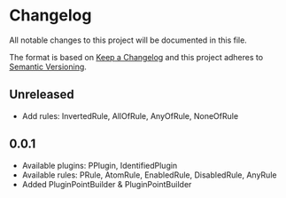 # Changelog
All notable changes to this project will be documented in this file.

The format is based on [Keep a Changelog](http://keepachangelog.com/en/1.0.0/)
and this project adheres to [Semantic Versioning](http://semver.org/spec/v2.0.0.html).

## Unreleased
- Add rules: InvertedRule, AllOfRule, AnyOfRule, NoneOfRule

## 0.0.1
- Available plugins: PPlugin, IdentifiedPlugin
- Available rules: PRule, AtomRule, EnabledRule, DisabledRule, AnyRule
- Added PluginPointBuilder & PluginPointBuilder
